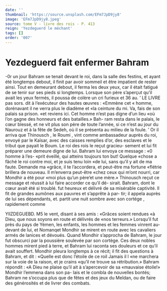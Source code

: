```yaml
---
date: ''
thumbnail: 'https://source.unsplash.com/EFm7JpD9jy8'
image: 'EFm7JpD9jy8.jpeg'
source: tome V - livre des rois - P. 413
reign: 'Yezdeguerd le méchant'
tags: []
order: '007'
---
```


# Yezdeguerd fait enfermer Bahram

-0r un jour Bahram se tenait devant le roi, dans la salle des festins, et ayant été longtemps debout,
il finit par avoir sommeil et être impatient de rester ainsi. Tout en demeurant debout, il ferma les deux yeux, car il était fatigué de se tenir sur ses pieds si longtemps. Lorsque son père s’aperçut qu’il avait les
yeux fermés, il poussa de colère un cri furieux et
36
au. ’ LE LIVRE pas sors.
dit à l’exécuteur des hautes œuvres : «Emmène cet
« homme, dorénavant il ne verra plus le diadème et
«la ceinture du mi. Va, fais de son palais sa prison. «et reviens ici. Cet homme n’est pas digne d’un lieu
«où l’on gagne des honneurs et des batailles.» Bah-
ram resta dans le palais, le cœur blessé, et ne vit plus son père de toute l’année, si ce n’est au jour
du Naurouz et à la fête de Sedeh, où il se présenta
au milieu de la foule. ’
Or il arriva que Thinousch , le Roumi , vint comme ambassadeur auprès du roi, envoyé par le Kaïsar,
avec des caisses remplies d’or, des esclaves et le tribut que payait le Boum. Le roi des rois le reçut gracieu- sement et lui fit préparer une demeure digne de lui. Bahram lui envoya ce message : «0 homme à l’es-
«prit éveillé, qui atteins toujours ton but! Quelque «chose a fâché le roi contre moi, et je suis tenu loin «de lui, sans qu’il y ait de ma faute. Demande ma «grâce, il te l’accordera, et peut-être ma fortune «flétrie brillera de nouveau. Il m’enverra peut-être «chez ceux qui m’ont nourri, car Mondhir a été pour «moi plus qu’un père’et une mère.» Thinousch reçut
ce message et réussit à lui faire accorder ce qu’il dé-
sirait. Bahram, dont le cœur avait été si troublé.
fut heureux et délivré de sa misérable captivité. Il fit
de grandes aumônes aux pauvres et s’apprête à par-
tir; il appela auprès de lui ses dépendants, et. partit une nuit sombre avec son cortége , rapidement comme

YllZDEGUEBD. M5 le vent, disant à ses amis : «Grâces soient rendues
«à Dieu, que nous soyons en route et délivrés de «nos terreurs.»
Lorsqu’il fut près du pays de Yémen, les enfants,
les hommes et les femmes vinrent au-devant de lui,
et Nomanqet Mondhir se mirent en route avec les cavaliers armés de lanices et dévoués. Quand Mondhir
s’approcha de Bahram, le jour fut obscurci par la poussière soulevée par son cortège. Ces deux nobles hommes mirent pied à terre, et Bahram lui raconta ses douleurs et ce qu’il avait souffert. Mondhir pleura longtemps à ce récit; il fit des questions à Bahram,
et dit : «Quelle est donc l’étoile de ce roil Jamais il l
«ne marchera sur la voie de la raison, et je crains «qu’il ne trouve sa rétribution.» Bahram répondit :
«A Dieu ne plaise qu’il ait à s’apercevoir de sa «mauvaise étoile!» Mondhir l’emmena dans son pa-
lais et le combla de nouvelles bontés; Bahram ne s’occupa plus que de fêtes et des jeux du Meîdan,
ou de faire des générosités et de livrer des combats.
